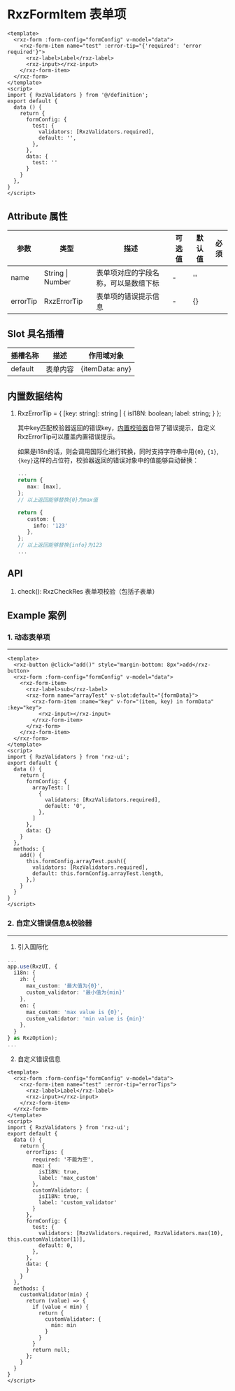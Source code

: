 # RxzFormItem 表单项

<TestRxzFormItem></TestRxzFormItem>

```vue
<template>
  <rxz-form :form-config="formConfig" v-model="data">
    <rxz-form-item name="test" :error-tip="{'required': 'error required'}">
      <rxz-label>Label</rxz-label>
      <rxz-input></rxz-input>
    </rxz-form-item>
  </rxz-form>
</template>
<script>
import { RxzValidators } from '@/definition';
export default {
  data () {
    return {
      formConfig: {
        test: {
          validators: [RxzValidators.required],
          default: '',
        },
      },
      data: {
        test: ''
      }
    }
  },
}
</script>

```

## Attribute 属性

| 参数       | 类型               | 描述                 | 可选值 | 默认值 | 必须  |
| -------- | ---------------- | ------------------ | --- | --- | --- |
| name     | String \| Number | 表单项对应的字段名称，可以是数组下标 | -   | ''  |     |
| errorTip | RxzErrorTip      | 表单项的错误提示信息         | -   | {}  |     |

## Slot 具名插槽

| 插槽名称    | 描述   | 作用域对象           |
| ------- | ---- | --------------- |
| default | 表单内容 | {itemData: any} |

## 内置数据结构

1. RxzErrorTip = { [key: string]: string | { isI18N: boolean; label: string; } };

   其中key匹配校验器返回的错误key，[内置校验器](./rxzvalidators.html)自带了错误提示，自定义RxzErrorTip可以覆盖内置错误提示。
   
   如果是i18n的话，则会调用国际化进行转换，同时支持字符串中用`{0}`, `{1}`, `{key}`这样的占位符，校验器返回的错误对象中的值能够自动替换：
   
   ```ts
   ...
   return {
      max: [max],
   };
   // 以上返回能够替换{0}为max值
   
   return {
      custom: {
        info: '123' 
      },
   };
   // 以上返回能够替换{info}为123
   ...
   ```

## API

1. check(): RxzCheckRes 表单项校验（包括子表单）

## Example 案例

### 1. 动态表单项

---

<TestRxzFormItemExp1></TestRxzFormItemExp1>

``` vue
<template>
  <rxz-button @click="add()" style="margin-bottom: 8px">add</rxz-button>
  <rxz-form :form-config="formConfig" v-model="data">
    <rxz-form-item>
      <rxz-label>sub</rxz-label>
      <rxz-form name="arrayTest" v-slot:default="{formData}">
        <rxz-form-item :name="key" v-for="(item, key) in formData" :key="key">
          <rxz-input></rxz-input>
        </rxz-form-item>
      </rxz-form>
    </rxz-form-item>
  </rxz-form>
</template>
<script>
import { RxzValidators } from 'rxz-ui';
export default {
  data () {
    return {
      formConfig: {
        arrayTest: [
          {
            validators: [RxzValidators.required],
            default: '0',
          },
        ]
      },
      data: {}
    }
  },
  methods: {
    add() {
      this.formConfig.arrayTest.push({
        validators: [RxzValidators.required],
        default: this.formConfig.arrayTest.length,
      },)
    }
  }
}
</script>
```

### 2. 自定义错误信息&校验器

---

<TestRxzFormItemExp2></TestRxzFormItemExp2>

1. 引入国际化

``` ts
...
app.use(RxzUI, {
  i18n: {
    zh: {
      max_custom: '最大值为{0}',
      custom_validator: '最小值为{min}'
    },
    en: {
      max_custom: 'max value is {0}',
      custom_validator: 'min value is {min}'
    },
  }
} as RxzOption);
...
```

2. 自定义错误信息

``` vue
<template>
  <rxz-form :form-config="formConfig" v-model="data">
    <rxz-form-item name="test" :error-tip="errorTips">
      <rxz-label>Label</rxz-label>
      <rxz-input></rxz-input>
    </rxz-form-item>
  </rxz-form>
</template>
<script>
import { RxzValidators } from 'rxz-ui';
export default {
  data () {
    return {
      errorTips: {
        required: '不能为空',
        max: {
          isI18N: true,
          label: 'max_custom'
        },
        customValidator: {
          isI18N: true,
          label: 'custom_validator'
        }
      },
      formConfig: {
        test: {
          validators: [RxzValidators.required, RxzValidators.max(10), this.customValidator(1)],
          default: 0,
        },
      },
      data: {
      }
    }
  },
  methods: {
    customValidator(min) {
      return (value) => {
        if (value < min) {
          return {
            customValidator: {
              min: min
            }
          }
        }
        return null;
      };
    }
  }
}
</script>
```